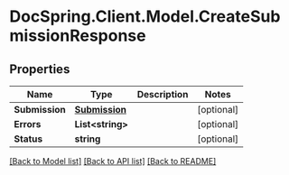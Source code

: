 # DocSpring.Client.Model.CreateSubmissionResponse
## Properties

Name | Type | Description | Notes
------------ | ------------- | ------------- | -------------
**Submission** | [**Submission**](Submission.md) |  | [optional] 
**Errors** | **List&lt;string&gt;** |  | [optional] 
**Status** | **string** |  | [optional] 

[[Back to Model list]](../README.md#documentation-for-models) [[Back to API list]](../README.md#documentation-for-api-endpoints) [[Back to README]](../README.md)

